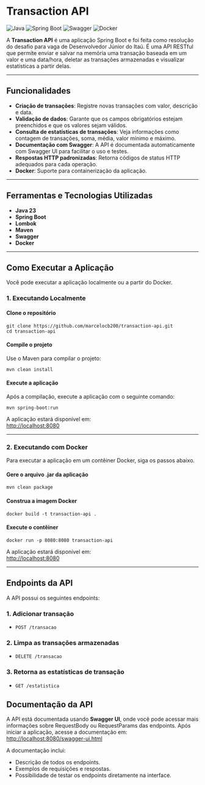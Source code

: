 # Transaction API

![Java](https://img.shields.io/badge/Java-23-red)
![Spring Boot](https://img.shields.io/badge/Spring%20Boot-3.4.2-green)
![Swagger]([https://img.shields.io/badge/Swagger-3.0-yellow](https://img.shields.io/badge/Swagger-2.8.4-yellow))
![Docker](https://img.shields.io/badge/Docker-✓-blue)

A **Transaction API** é uma aplicação Spring Boot e foi feita como resolução do desafio para vaga de Desenvolvedor Júnior do Itaú.
É uma API RESTful que permite enviar e salvar na memória uma transação baseada em um valor e uma data/hora, deletar as transações armazenadas e visualizar estatísticas a partir delas.

---

## Funcionalidades

- **Criação de transações**: Registre novas transações com valor, descrição e data.
- **Validação de dados**: Garante que os campos obrigatórios estejam preenchidos e que os valores sejam válidos.
- **Consulta de estatísticas de transações**: Veja informações como contagem de transações, soma, média, valor mínimo e máximo.
- **Documentação com Swagger**: A API é documentada automaticamente com Swagger UI para facilitar o uso e testes.
- **Respostas HTTP padronizadas**: Retorna códigos de status HTTP adequados para cada operação.
- **Docker**: Suporte para containerização da aplicação.

---

## Ferramentas e Tecnologias Utilizadas

- **Java 23**
- **Spring Boot**
- **Lombok**
- **Maven**
- **Swagger**
- **Docker**

---

## Como Executar a Aplicação

Você pode executar a aplicação localmente ou a partir do Docker.

### 1. **Executando Localmente**

#### Clone o repositório

```
git clone https://github.com/marcelocb200/transaction-api.git
cd transaction-api
```

#### Compile o projeto

Use o Maven para compilar o projeto:

```
mvn clean install
```

#### Execute a aplicação

Após a compilação, execute a aplicação com o seguinte comando:

```
mvn spring-boot:run
```

A aplicação estará disponível em:  
[http://localhost:8080](http://localhost:8080)

---

### 2. **Executando com Docker**

Para executar a aplicação em um contêiner Docker, siga os passos abaixo.

#### Gere o arquivo .jar da aplicação

```
mvn clean package 
```

#### Construa a imagem Docker

```
docker build -t transaction-api .
```

#### Execute o contêiner

```
docker run -p 8080:8080 transaction-api
```

A aplicação estará disponível em:  
[http://localhost:8080](http://localhost:8080)

---

## Endpoints da API

A API possui os seguintes endpoints:

### 1. **Adicionar transação**
- `POST /transacao`

### 2. **Limpa as transações armazenadas**
- `DELETE /transacao`

### 3. **Retorna as estatísticas de transação**
- `GET /estatistica`
  
## Documentação da API

A API está documentada usando **Swagger UI**, onde você pode acessar mais informações sobre RequestBody ou RequestParams das endpoints. Após iniciar a aplicação, acesse a documentação em:  
[http://localhost:8080/swagger-ui.html](http://localhost:8080/swagger-ui.html)

A documentação inclui:
- Descrição de todos os endpoints.
- Exemplos de requisições e respostas.
- Possibilidade de testar os endpoints diretamente na interface.
